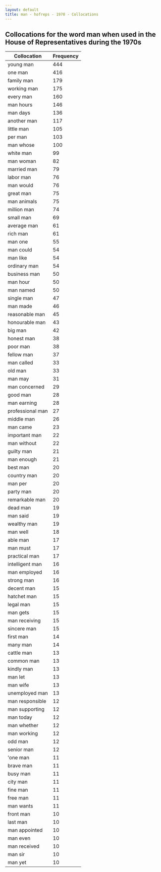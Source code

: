 ```yaml
---
layout: default
title: man - hofreps - 1970 - Collocations
---
```

## Collocations for the word **man** when used in the House of Representatives during the 1970s

| Collocation | Frequency |
|--------------|----------------|
|young man|444|
|one man|416|
|family man|179|
|working man|175|
|every man|160|
|man hours|146|
|man days|136|
|another man|117|
|little man|105|
|per man|103|
|man whose|100|
|white man|99|
|man woman|82|
|married man|79|
|labor man|76|
|man would|76|
|great man|75|
|man animals|75|
|million man|74|
|small man|69|
|average man|61|
|rich man|61|
|man one|55|
|man could|54|
|man like|54|
|ordinary man|54|
|business man|50|
|man hour|50|
|man named|50|
|single man|47|
|man made|46|
|reasonable man|45|
|honourable man|43|
|big man|42|
|honest man|38|
|poor man|38|
|fellow man|37|
|man called|33|
|old man|33|
|man may|31|
|man concerned|29|
|good man|28|
|man earning|28|
|professional man|27|
|middle man|26|
|man came|23|
|important man|22|
|man without|22|
|guilty man|21|
|man enough|21|
|best man|20|
|country man|20|
|man per|20|
|party man|20|
|remarkable man|20|
|dead man|19|
|man said|19|
|wealthy man|19|
|man well|18|
|able man|17|
|man must|17|
|practical man|17|
|intelligent man|16|
|man employed|16|
|strong man|16|
|decent man|15|
|hatchet man|15|
|legal man|15|
|man gets|15|
|man receiving|15|
|sincere man|15|
|first man|14|
|many man|14|
|cattle man|13|
|common man|13|
|kindly man|13|
|man let|13|
|man wife|13|
|unemployed man|13|
|man responsible|12|
|man supporting|12|
|man today|12|
|man whether|12|
|man working|12|
|odd man|12|
|senior man|12|
|'one man|11|
|brave man|11|
|busy man|11|
|city man|11|
|fine man|11|
|free man|11|
|man wants|11|
|front man|10|
|last man|10|
|man appointed|10|
|man even|10|
|man received|10|
|man sir|10|
|man yet|10|

